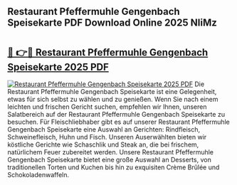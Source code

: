 ## Restaurant Pfeffermuhle Gengenbach Speisekarte PDF Download Online 2025 NIiMz

# <h2><a href="http://gce44x5.nevu.top/?p=Restaurant+Pfeffermuhle+Gengenbach+Speisekarte">🔗 👉🔴 Restaurant Pfeffermuhle Gengenbach Speisekarte 2025 PDF</a></h2>

[![Restaurant Pfeffermuhle Gengenbach Speisekarte 2025 PDF](https://i.imgur.com/dBaPXMq.png)](http://gce44x5.nevu.top/?p=Restaurant+Pfeffermuhle+Gengenbach+Speisekarte)
Die Restaurant Pfeffermuhle Gengenbach Speisekarte ist eine Gelegenheit, etwas für sich selbst zu wählen und zu genießen. Wenn Sie nach einem leichten und frischen Gericht suchen, empfehlen wir Ihnen, unseren Salatbereich auf der Restaurant Pfeffermuhle Gengenbach Speisekarte zu besuchen. Für Fleischliebhaber gibt es auf unserer Restaurant Pfeffermuhle Gengenbach Speisekarte eine Auswahl an Gerichten: Rindfleisch, Schweinefleisch, Huhn und Fisch. Unseren Auserwählten bieten wir köstliche Gerichte wie Schaschlik und Steak an, die bei frischem, natürlichem Feuer zubereitet werden. Unsere Restaurant Pfeffermuhle Gengenbach Speisekarte bietet eine große Auswahl an Desserts, von traditionellen Torten und Kuchen bis hin zu exquisiten Crème Brûlée und Schokoladenwaffeln.
